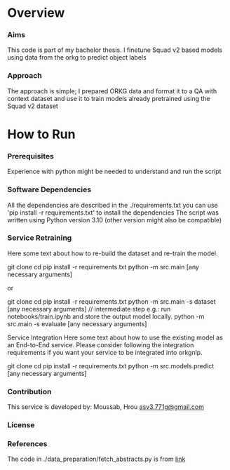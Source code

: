 # Overview

### Aims
This code is part of my bachelor thesis.
I finetune Squad v2 based models using data from the orkg to predict object labels

### Approach
The approach is simple; I prepared ORKG data and format it to a QA with context dataset
and use it to train models already pretrained using the Squad v2 dataset


# How to Run

### Prerequisites
Experience with python might be needed to understand and run the script

### Software Dependencies
All the dependencies are described in the ./requirements.txt
you can use 'pip install -r requirements.txt' to install the dependencies
The script was written using Python version 3.10 (other version might also be compatible)



### Service Retraining
Here some text about how to re-build the dataset and re-train the model.

git clone <link to your repository>
cd <repository directory>
pip install -r requirements.txt
python -m src.main [any necessary arguments]


or

git clone <link to your repository>
cd <repository directory>
pip install -r requirements.txt
python -m src.main -s dataset [any necessary arguments]
// intermediate step e.g.: run notebooks/train.ipynb and store the output model locally.
python -m src.main -s evaluate [any necessary arguments]



Service Integration
Here some text about how to use the existing model as an End-to-End service. Please consider
following the integration requirements
if you want your service to be integrated into orkgnlp.

git clone <link to your repository>
cd <repository directory>
pip install -r requirements.txt
python -m src.models.predict [any necessary arguments]



### Contribution
This service is developed by:
Moussab, Hrou asv3.771g@gmail.com



### License

### References
The code in ./data_preparation/fetch_abstracts.py is from [link](https://gitlab.com/TIBHannover/orkg/orkg-bioassays-semantification/-/blob/master/services/metadata.py)